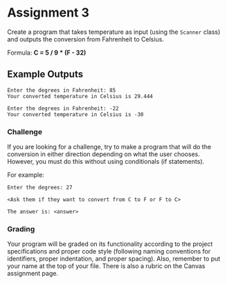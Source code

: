 # Assignment 3

Create a program that takes temperature as input (using the `Scanner` class) and outputs the conversion from Fahrenheit to Celsius.

Formula: **C = 5 / 9 * (F - 32)**

## Example Outputs

```
Enter the degrees in Fahrenheit: 85
Your converted temperature in Celsius is 29.444
```

```
Enter the degrees in Fahrenheit: -22
Your converted temperature in Celsius is -30
```

### Challenge

If you are looking for a challenge, try to make a program that will do the conversion in either direction depending on what the user chooses. However, you must do this without using conditionals (if statements).

For example:

```
Enter the degrees: 27

<Ask them if they want to convert from C to F or F to C>

The answer is: <answer>
```

### Grading

Your program will be graded on its functionality according to the project specifications and proper code style (following naming conventions for identifiers, proper indentation, and proper spacing). Also, remember to put your name at the top of your file. There is also a rubric on the Canvas assignment page.
